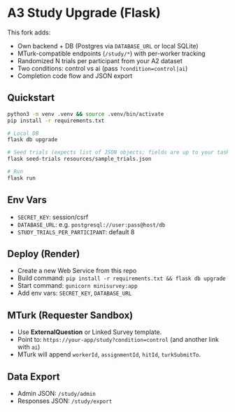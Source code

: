 
# A3 Study Upgrade (Flask)

This fork adds:
- Own backend + DB (Postgres via `DATABASE_URL` or local SQLite)
- MTurk-compatible endpoints (`/study/*`) with per-worker tracking
- Randomized N trials per participant from your A2 dataset
- Two conditions: control vs ai (pass `?condition=control|ai`)
- Completion code flow and JSON export

## Quickstart

```bash
python3 -m venv .venv && source .venv/bin/activate
pip install -r requirements.txt

# Local DB
flask db upgrade

# Seed trials (expects list of JSON objects; fields are up to your task)
flask seed-trials resources/sample_trials.json

# Run
flask run
```

## Env Vars

- `SECRET_KEY`: session/csrf
- `DATABASE_URL`: e.g. `postgresql://user:pass@host/db`
- `STUDY_TRIALS_PER_PARTICIPANT`: default 8

## Deploy (Render)

- Create a new Web Service from this repo
- Build command: `pip install -r requirements.txt && flask db upgrade`
- Start command: `gunicorn minisurvey:app`
- Add env vars: `SECRET_KEY`, `DATABASE_URL`

## MTurk (Requester Sandbox)

- Use **ExternalQuestion** or Linked Survey template.
- Point to: `https://your-app/study?condition=control` (and another link with `ai`)
- MTurk will append `workerId`, `assignmentId`, `hitId`, `turkSubmitTo`.

## Data Export

- Admin JSON: `/study/admin`
- Responses JSON: `/study/export`
